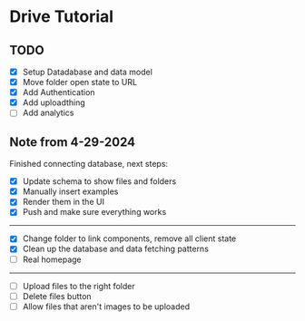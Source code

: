 # Drive Tutorial

## TODO

- [x] Setup Datadabase and data model
- [x] Move folder open state to URL
- [x] Add Authentication
- [x] Add uploadthing
- [ ] Add analytics

## Note from 4-29-2024

Finished connecting database, next steps:

- [x] Update schema to show files and folders
- [x] Manually insert examples
- [x] Render them in the UI
- [x] Push and make sure everything works

---

- [x] Change folder to link components, remove all client state
- [x] Clean up the database and data fetching patterns
- [ ] Real homepage

---

- [ ] Upload files to the right folder
- [ ] Delete files button
- [ ] Allow files that aren't images to be uploaded
